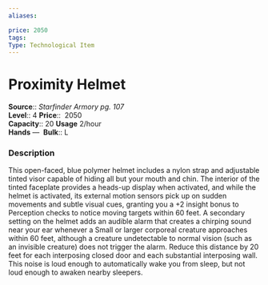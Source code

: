 ```yaml
---
aliases: 

price: 2050
tags: 
Type: Technological Item
---
```


# Proximity Helmet

**Source**:: _Starfinder Armory pg. 107_  
**Level**:: 4
**Price**::  2050  
**Capacity**:: 20 **Usage** 2/hour  
**Hands** — 
**Bulk**:: L

### Description

This open-faced, blue polymer helmet includes a nylon strap and adjustable tinted visor capable of hiding all but your mouth and chin. The interior of the tinted faceplate provides a heads-up display when activated, and while the helmet is activated, its external motion sensors pick up on sudden movements and subtle visual cues, granting you a +2 insight bonus to Perception checks to notice moving targets within 60 feet. A secondary setting on the helmet adds an audible alarm that creates a chirping sound near your ear whenever a Small or larger corporeal creature approaches within 60 feet, although a creature undetectable to normal vision (such as an invisible creature) does not trigger the alarm. Reduce this distance by 20 feet for each interposing closed door and each substantial interposing wall. This noise is loud enough to automatically wake you from sleep, but not loud enough to awaken nearby sleepers.

